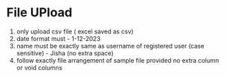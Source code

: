# File UPload
1. only upload csv file ( excel saved as csv)
2. date format must -   1-12-2023
3. name must be exactly same as username of registered user (case sensitive) - Jisha (no extra space)
4. follow exactly file arrangement of sample file provided no extra column or void columns